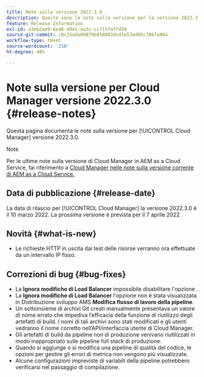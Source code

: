 ```yaml
---
title: Note sulla versione 2022.3.0
description: Queste sono le note sulla versione per la versione 2022.3.0 di Cloud Manager.
feature: Release Information
exl-id: a3eb2ae9-6ed6-4941-aa3c-cc715faff459
source-git-commit: c0c25ada09879b850883dcd1e53ad05c7087a80a
workflow-type: tm+mt
source-wordcount: '210'
ht-degree: 48%

---
```


# Note sulla versione per Cloud Manager versione 2022.3.0 {#release-notes}

Questa pagina documenta le note sulla versione per [!UICONTROL Cloud Manager] versione 2022.3.0.

>[!NOTE]
>
>Per le ultime note sulla versione di Cloud Manager in AEM as a Cloud Service, fai riferimento a [Cloud Manager nelle note sulla versione corrente di AEM as a Cloud Service.](https://experienceleague.adobe.com/docs/experience-manager-cloud-service/content/implementing/using-cloud-manager/release-notes-cloud-manager/release-notes-cm-current.html)

## Data di pubblicazione {#release-date}

La data di rilascio per [!UICONTROL Cloud Manager] la versione 2022.3.0 è il 10 marzo 2022. La prossima versione è prevista per il 7 aprile 2022.

## Novità {#what-is-new}

* Le richieste HTTP in uscita dai test delle risorse verranno ora effettuate da un intervallo IP fisso.


## Correzioni di bug {#bug-fixes}

* La **Ignora modifiche di Load Balancer** impossibile disabilitare l&#39;opzione .
* La **Ignora modifiche di Load Balancer** l&#39;opzione non è stata visualizzata in Distribuzione sviluppo AMS **Modifica flusso di lavoro della pipeline**.
* Un sottoinsieme di archivi Git creati manualmente presentava un valore di nome errato che impediva l’efficacia della funzione di riutilizzo degli artefatti di build. I nomi di tali archivi sono stati modificati e gli utenti vedranno il nome corretto nell’API/interfaccia utente di Cloud Manager.
* Gli artefatti di build da pipeline non di produzione venivano riutilizzati in modo inappropriato sulle pipeline full stack di produzione.
* Quando si aggiunge o si modifica una pipeline di qualità del codice, le opzioni per gestire gli errori di metrica non vengono più visualizzate.
* Alcune configurazioni impreviste di variabili della pipeline potrebbero verificarsi nel passaggio di compilazione.
